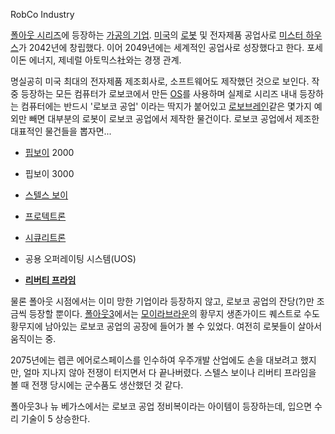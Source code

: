RobCo Industry  

[폴아웃 시리즈](%ED%8F%B4%EC%95%84%EC%9B%83%20%EC%8B%9C%EB%A6%AC%EC%A6%88.md)에
등장하는 [가공의 기업](%EA%B0%80%EA%B3%B5%EC%9D%98%20%EA%B8%B0%EC%97%85.md).
[미국](%EB%AF%B8%EA%B5%AD.md)의 [로봇](%EB%A1%9C%EB%B4%87.md) 및 전자제품 공업사로
[미스터 하우스](%EB%AF%B8%EC%8A%A4%ED%84%B0%20%ED%95%98%EC%9A%B0%EC%8A%A4.md)가
2042년에 창립했다. 이어 2049년에는 세계적인 공업사로 성장했다고 한다. 포세이돈 에너지, 제네럴 아토믹스社와는 경쟁 관계.

명실공히 미국 최대의 전자제품 제조회사로, 소프트웨어도 제작했던 것으로 보인다. 작중 등장하는 모든 컴퓨터가 로보코에서 만든
[OS](OS.md)를 사용하며 실제로 시리즈 내내 등장하는 컴퓨터에는 반드시 '로보코 공업' 이라는 딱지가 붙어있고
[로보브레인](%EB%A1%9C%EB%B3%B4%EB%B8%8C%EB%A0%88%EC%9D%B8.md)같은 몇가지 예외만 빼면 대부분의
로봇이 로보코 공업에서 제작한 물건이다. 로보코 공업에서 제조한 대표적인 물건들을 뽑자면...

  * [핍보이](%ED%95%8D%EB%B3%B4%EC%9D%B4.md) 2000
  * 핍보이 3000  

  * [스텔스 보이](%EC%8A%A4%ED%85%94%EC%8A%A4%20%EB%B3%B4%EC%9D%B4.md)
  * [프로텍트론](%ED%94%84%EB%A1%9C%ED%85%8D%ED%8A%B8%EB%A1%A0.md)
  * [시큐리트론](%EC%8B%9C%ED%81%90%EB%A6%AC%ED%8A%B8%EB%A1%A0.md)
  * 공용 오퍼레이팅 시스템(UOS)  

  * **[리버티 프라임](%EB%A6%AC%EB%B2%84%ED%8B%B0%20%ED%94%84%EB%9D%BC%EC%9E%84.md)**  

물론 폴아웃 시점에서는 이미 망한 기업이라 등장하지 않고, 로보코 공업의 잔당(?)만 조금씩 등장할 뿐이다.
[폴아웃3](%ED%8F%B4%EC%95%84%EC%9B%833.md)에서는 [모이라브라운](%EB%AA%A8%EC%9D%B4%EB%9D%BC%20%EB%B8%8C%EB%9D%BC%EC%9A%B4.md)의 황무지
생존가이드 퀘스트로 수도 황무지에 남아있는 로보코 공업의 공장에 들어가 볼 수 있었다. 여전히 로봇들이 살아서 움직이는 중.

2075년에는 렙콘 에어로스페이스를 인수하여 우주개발 산업에도 손을 대보려고 했지만, 얼마 지나지 않아 전쟁이 터지면서 다 끝나버렸다.
스텔스 보이나 리버티 프라임을 볼 때 전쟁 당시에는 군수품도 생산했던 것 같다.  

폴아웃3나 뉴 베가스에서는 로보코 공업 정비복이라는 아이템이 등장하는데, 입으면 수리 기술이 5 상승한다.  

